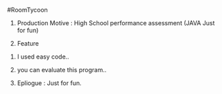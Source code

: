 #RoomTycoon

1. Production Motive : High School performance assessment (JAVA Just for fun)

2. Feature
 
 1) I used easy code..
 
 2) you can evaluate this program..

3. Epliogue : Just for fun.
